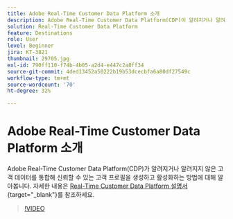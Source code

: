 ```yaml
---
title: Adobe Real-Time Customer Data Platform 소개
description: Adobe Real-Time Customer Data Platform(CDP)이 알려지거나 알려지지 않은 고객의 데이터를 통합해 신뢰할 수 있는 고객 프로필을 생성하고 활성화하는 방법에 대해 알아봅니다.
solution: Real-Time Customer Data Platform
feature: Destinations
role: User
level: Beginner
jira: KT-3821
thumbnail: 29705.jpg
exl-id: 790ff110-f74b-4b05-a2d4-e447c2a8ff34
source-git-commit: 4ded13452a50222b19b53dcecbfa6a80df27549c
workflow-type: tm+mt
source-wordcount: '70'
ht-degree: 32%

---
```


# Adobe Real-Time Customer Data Platform 소개

Adobe Real-Time Customer Data Platform(CDP)가 알려지거나 알려지지 않은 고객 데이터를 통합해 신뢰할 수 있는 고객 프로필을 생성하고 활성화하는 방법에 대해 알아봅니다. 자세한 내용은 [Real-Time Customer Data Platform 설명서](https://experienceleague.adobe.com/docs/experience-platform/rtcdp/overview.html){target="_blank"}를 참조하세요.

>[!VIDEO](https://video.tv.adobe.com/v/3427742t1?learn=on&enablevpops)
